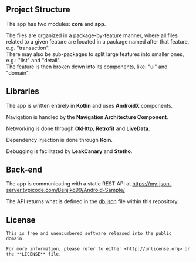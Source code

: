 Project Structure
-----------------
The app has two modules: **core** and **app**.

The files are organized in a package-by-feature manner, where all files related to a given feature are located in a package named after that feature, e.g. "transaction".  
There may also be sub-packages to split large features into smaller ones, e.g.: "list" and "detail".  
The feature is then broken down into its components, like: "ui" and "domain".


Libraries
---------
The app is written entirely in **Kotlin** and uses **AndroidX** components.

Navigation is handled by the **Navigation Architecture Component**.

Networking is done through **OkHttp**, **Retrofit** and **LiveData**.

Dependency Injection is done through **Koin**.

Debugging is facilitated by **LeakCanary** and **Stetho**.

Back-end
--------
The app is communicating with a static REST API at https://my-json-server.typicode.com/Benjiko99/Android-Sample/

The API returns what is defined in the [db.json](https://github.com/Benjiko99/Android-Sample/blob/master/db.json) file within this repository.

License
-------

    This is free and unencumbered software released into the public domain.

    For more information, please refer to either <http://unlicense.org> or the **LICENSE** file.
